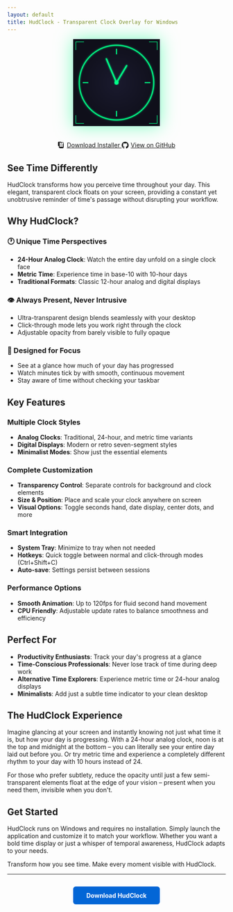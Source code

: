 ```yaml
---
layout: default
title: HudClock - Transparent Clock Overlay for Windows
---
```


<p align="center">
  <img src="assets/icon/hud_clock_icon_small.svg" alt="HudClock Icon" width="200" height="200" style="filter: drop-shadow(0 0 20px rgba(0,255,136,0.5));">
</p>

<p align="center" style="margin: 2rem 0;">
  <a href="https://github.com/lionfire/hudclock/releases/latest" class="btn">
    <svg xmlns="http://www.w3.org/2000/svg" width="16" height="16" fill="currentColor" style="vertical-align: text-bottom; margin-right: 5px;" viewBox="0 0 16 16">
      <path d="M5 1a2 2 0 0 0-2 2v10a2 2 0 0 0 2 2h6a2 2 0 0 0 2-2V3a2 2 0 0 0-2-2H5zm6 13H5a1 1 0 0 1-1-1V3a1 1 0 0 1 1-1h6a1 1 0 0 1 1 1v10a1 1 0 0 1-1 1z"/>
      <path d="M8 11.5a.5.5 0 0 1-.5.5h-1a.5.5 0 0 1 0-1h1a.5.5 0 0 1 .5.5zm0-2a.5.5 0 0 1-.5.5h-1a.5.5 0 0 1 0-1h1a.5.5 0 0 1 .5.5zm0-2a.5.5 0 0 1-.5.5h-1a.5.5 0 0 1 0-1h1a.5.5 0 0 1 .5.5zm0-2a.5.5 0 0 1-.5.5h-1a.5.5 0 0 1 0-1h1a.5.5 0 0 1 .5.5z"/>
      <path d="M1.5 0A1.5 1.5 0 0 0 0 1.5v7A1.5 1.5 0 0 0 1.5 10H2v2.5A1.5 1.5 0 0 0 3.5 14h7a1.5 1.5 0 0 0 1.5-1.5v-7A1.5 1.5 0 0 0 10.5 4H8V1.5A1.5 1.5 0 0 0 6.5 0h-5zM3 1.5a.5.5 0 0 1 .5-.5h3a.5.5 0 0 1 .5.5V4h3.5a.5.5 0 0 1 .5.5v7a.5.5 0 0 1-.5.5h-7a.5.5 0 0 1-.5-.5V2z"/>
    </svg>Download Installer
  </a>
  <a href="https://github.com/lionfire/hudclock" class="btn">
    <svg xmlns="http://www.w3.org/2000/svg" width="16" height="16" fill="currentColor" style="vertical-align: text-bottom; margin-right: 5px;" viewBox="0 0 16 16">
      <path d="M8 0C3.58 0 0 3.58 0 8c0 3.54 2.29 6.53 5.47 7.59.4.07.55-.17.55-.38 0-.19-.01-.82-.01-1.49-2.01.37-2.53-.49-2.69-.94-.09-.23-.48-.94-.82-1.13-.28-.15-.68-.52-.01-.53.63-.01 1.08.58 1.23.82.72 1.21 1.87.87 2.33.66.07-.52.28-.87.51-1.07-1.78-.2-3.64-.89-3.64-3.95 0-.87.31-1.59.82-2.15-.08-.2-.36-1.02.08-2.12 0 0 .67-.21 2.2.82.64-.18 1.32-.27 2-.27.68 0 1.36.09 2 .27 1.53-1.04 2.2-.82 2.2-.82.44 1.1.16 1.92.08 2.12.51.56.82 1.27.82 2.15 0 3.07-1.87 3.75-3.65 3.95.29.25.54.73.54 1.48 0 1.07-.01 1.93-.01 2.2 0 .21.15.46.55.38A8.012 8.012 0 0 0 16 8c0-4.42-3.58-8-8-8z"/>
    </svg>View on GitHub
  </a>
</p>

## See Time Differently

HudClock transforms how you perceive time throughout your day. This elegant, transparent clock floats on your screen, providing a constant yet unobtrusive reminder of time's passage without disrupting your workflow.

## Why HudClock?

<div class="feature-grid">
  <div class="feature">
    <h3>🕐 Unique Time Perspectives</h3>
    <ul>
      <li><strong>24-Hour Analog Clock</strong>: Watch the entire day unfold on a single clock face</li>
      <li><strong>Metric Time</strong>: Experience time in base-10 with 10-hour days</li>
      <li><strong>Traditional Formats</strong>: Classic 12-hour analog and digital displays</li>
    </ul>
  </div>
  
  <div class="feature">
    <h3>👁️ Always Present, Never Intrusive</h3>
    <ul>
      <li>Ultra-transparent design blends seamlessly with your desktop</li>
      <li>Click-through mode lets you work right through the clock</li>
      <li>Adjustable opacity from barely visible to fully opaque</li>
    </ul>
  </div>
  
  <div class="feature">
    <h3>🎯 Designed for Focus</h3>
    <ul>
      <li>See at a glance how much of your day has progressed</li>
      <li>Watch minutes tick by with smooth, continuous movement</li>
      <li>Stay aware of time without checking your taskbar</li>
    </ul>
  </div>
</div>

## Key Features

### Multiple Clock Styles
- **Analog Clocks**: Traditional, 24-hour, and metric time variants
- **Digital Displays**: Modern or retro seven-segment styles
- **Minimalist Modes**: Show just the essential elements

### Complete Customization
- **Transparency Control**: Separate controls for background and clock elements
- **Size & Position**: Place and scale your clock anywhere on screen
- **Visual Options**: Toggle seconds hand, date display, center dots, and more

### Smart Integration
- **System Tray**: Minimize to tray when not needed
- **Hotkeys**: Quick toggle between normal and click-through modes (Ctrl+Shift+C)
- **Auto-save**: Settings persist between sessions

### Performance Options
- **Smooth Animation**: Up to 120fps for fluid second hand movement
- **CPU Friendly**: Adjustable update rates to balance smoothness and efficiency

## Perfect For

- **Productivity Enthusiasts**: Track your day's progress at a glance
- **Time-Conscious Professionals**: Never lose track of time during deep work
- **Alternative Time Explorers**: Experience metric time or 24-hour analog displays
- **Minimalists**: Add just a subtle time indicator to your clean desktop

## The HudClock Experience

Imagine glancing at your screen and instantly knowing not just what time it is, but how your day is progressing. With a 24-hour analog clock, noon is at the top and midnight at the bottom – you can literally see your entire day laid out before you. Or try metric time and experience a completely different rhythm to your day with 10 hours instead of 24.

For those who prefer subtlety, reduce the opacity until just a few semi-transparent elements float at the edge of your vision – present when you need them, invisible when you don't.

## Get Started

HudClock runs on Windows and requires no installation. Simply launch the application and customize it to match your workflow. Whether you want a bold time display or just a whisper of temporal awareness, HudClock adapts to your needs.

Transform how you see time. Make every moment visible with HudClock.

---

<div style="text-align: center; margin-top: 2em;">
  <a href="download.md" style="display: inline-block; padding: 12px 30px; background-color: #0366d6; color: white; text-decoration: none; border-radius: 6px; font-weight: bold;">Download HudClock</a>
</div>